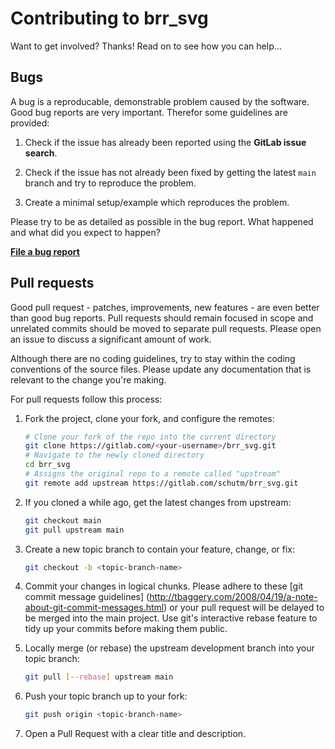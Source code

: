 Contributing to brr_svg
=======================
Want to get involved? Thanks! Read on to see how you can help...


Bugs
----
A bug is a reproducable, demonstrable problem caused by the software.
Good bug reports are very important. Therefor some guidelines are
provided:

1. Check if the issue has already been reported using the **GitLab
   issue search**.

2. Check if the issue has not already been fixed by getting the latest
   `main` branch and try to reproduce the problem.

3. Create a minimal setup/example which reproduces the problem.

Please try to be as detailed as possible in the bug report. What
happened and what did you expect to happen?

**[File a bug report](https://gitlab.com/schutm/brr_svg/)**


Pull requests
-------------
Good pull request - patches, improvements, new features - are even
better than good bug reports. Pull requests should remain focused in
scope and unrelated commits should be moved to separate pull requests.
Please open an issue to discuss a significant amount of work.

Although there are no coding guidelines, try to stay within the coding
conventions of the source files. Please update any documentation that
is relevant to the change you're making.

For pull requests follow this process:

1. Fork the project, clone your
   fork, and configure the remotes:

   ```bash
   # Clone your fork of the repo into the current directory
   git clone https://gitlab.com/<your-username>/brr_svg.git
   # Navigate to the newly cloned directory
   cd brr_svg
   # Assigns the original repo to a remote called "upstream"
   git remote add upstream https://gitlab.com/schutm/brr_svg.git
   ```

2. If you cloned a while ago, get the latest changes from upstream:

   ```bash
   git checkout main
   git pull upstream main
   ```

3. Create a new topic branch to contain your feature, change, or fix:

   ```bash
   git checkout -b <topic-branch-name>
   ```

4. Commit your changes in logical chunks. Please adhere to these [git
   commit message guidelines] (http://tbaggery.com/2008/04/19/a-note-about-git-commit-messages.html)
   or your pull request will be delayed to be merged into the main project.
   Use git's interactive rebase feature to tidy up your commits before making
   them public.

5. Locally merge (or rebase) the upstream development branch into your
   topic branch:

   ```bash
   git pull [--rebase] upstream main
   ```

6. Push your topic branch up to your fork:

   ```bash
   git push origin <topic-branch-name>
   ```

7. Open a Pull Request with a clear title and description.
